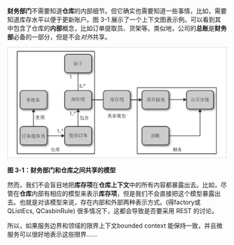 **财务部门**不需要知道**仓库**的内部细节。但它确实也需要知道一些事情，比如，需要知道库存水平以便于更新账户。图 3-1 展示了一个上下文图表示例。可以看到其中包含了仓库的**内部**概念，比如订单提取员、货架等。类似地，公司的**总账**是**财务部**必备的一部分，但是不会*对外*共享。

![财务部门和仓库间的共享模型.png](BoundedContext.assets/财务部门和仓库间的共享模型.png)


**图 3-1：财务部门和仓库之间共享的模型**

然而，我们不会盲目地把**库存项**在**仓库上下文**中的所有内容都暴露出去。比如，尽管在**仓库**内部有相应的模型来表示**库存项**，但是我们不会直接把这个模型暴露出去。也就是对该模型来说，存在内部和外部两种表示方式。(得factory或 QListEcs, QCasbinRule)  很多情况下，这都会导致是否要采用 REST 的讨论。

所以，如果服务边界和领域的限界上下文bounded context 能保持一致，并且微服务可以很好地表示这些限界......